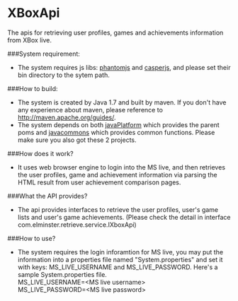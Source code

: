 # XBoxApi
The apis for retrieving user profiles, games and achievements information from XBox live.

###System requirement:
- The system requires js libs: [phantomjs](http://phantomjs.org/) and [casperjs](http://casperjs.org/), and please set their bin directory to the sytem path.

###How to build:
- The system is created by Java 1.7 and built by maven. If you don't have any experience about maven, please reference to <http://maven.apache.org/guides/>.
- The system depends on both [javaPlatform](https://github.com/elminsterjimmy/javaPlatform) which provides the parent poms and [javacommons](https://github.com/elminsterjimmy/javacommons) which provides common functions. Please make sure you also got these 2 projects.

###How does it work?
- It uses web browser engine to login into the MS live, and then retrieves the user profiles, game and achievement information via parsing the HTML result from user achievement comparison pages.

###What the API provides?
- The api provides interfaces to retrieve the user profiles, user's game lists and user's game achievements. (Please check the detail in interface com.elminster.retrieve.service.IXboxApi)

###How to use?
- The system requires the login inforamtion for MS live, you may put the information into a properties file named "System.properties" and set it with keys: MS_LIVE_USERNAME and MS_LIVE_PASSWORD. Here's a sample System.properties file.  
MS_LIVE_USERNAME=\<MS live username\>  
MS_LIVE_PASSWORD=\<MS live password\>
